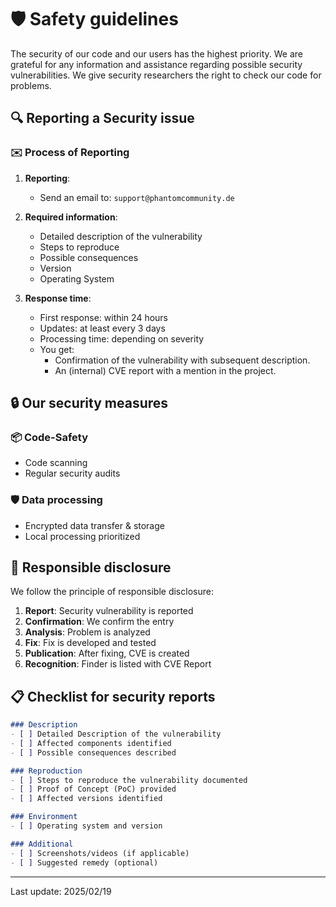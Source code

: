 # 🛡️ Safety guidelines

The security of our code and our users has the highest priority. We are grateful for any information and assistance regarding possible security vulnerabilities. We give security researchers the right to check our code for problems.

## 🔍 Reporting a Security issue

### ✉️ Process of Reporting

1. **Reporting**:
   - Send an email to: ```support@phantomcommunity.de```

2. **Required information**:
   - Detailed description of the vulnerability
   - Steps to reproduce
   - Possible consequences
   - Version
   - Operating System

3. **Response time**:
   - First response: within 24 hours
   - Updates: at least every 3 days
   - Processing time: depending on severity
   - You get:
     - Confirmation of the vulnerability with subsequent description.
     - An (internal) CVE report with a mention in the project.


## 🔒 Our security measures

### 📦 Code-Safety
- Code scanning
- Regular security audits

### 🛡️ Data processing
- Encrypted data transfer & storage
- Local processing prioritized

## 📜 Responsible disclosure

We follow the principle of responsible disclosure:

1. **Report**: Security vulnerability is reported
2. **Confirmation**: We confirm the entry
3. **Analysis**: Problem is analyzed
4. **Fix**: Fix is developed and tested
5. **Publication**: After fixing, CVE is created
6. **Recognition**: Finder is listed with CVE Report

## 📋 Checklist for security reports

```markdown
### Description
- [ ] Detailed Description of the vulnerability
- [ ] Affected components identified
- [ ] Possible consequences described

### Reproduction
- [ ] Steps to reproduce the vulnerability documented
- [ ] Proof of Concept (PoC) provided
- [ ] Affected versions identified

### Environment
- [ ] Operating system and version

### Additional
- [ ] Screenshots/videos (if applicable)
- [ ] Suggested remedy (optional)
```

---

Last update: 2025/02/19